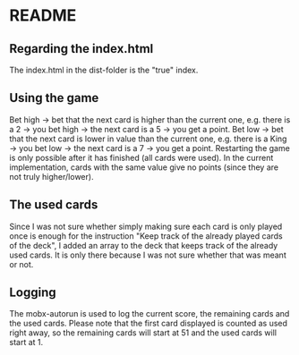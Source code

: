 # README

## Regarding the index.html
The index.html in the dist-folder is the "true" index.

## Using the game
Bet high -> bet that the next card is higher than the current one, e.g. there is a 2 -> you bet high -> the next card is a 5 -> you get a point.
Bet low -> bet that the next card is lower in value than the current one, e.g. there is a King -> you bet low -> the next card is a 7 -> you get a point.
Restarting the game is only possible after it has finished (all cards were used).
In the current implementation, cards with the same value give no points (since they are not truly higher/lower).

## The used cards
Since I was not sure whether simply making sure each card is only played once is enough for the instruction "Keep track of the already played cards of the deck", 
I added an array to the deck that keeps track of the already used cards. It is only there because I was not sure whether that was meant or not.

## Logging
The mobx-autorun is used to log the current score, the remaining cards and the used cards. 
Please note that the first card displayed is counted as used right away, so the remaining cards will start at 51 and the used cards will start at 1.